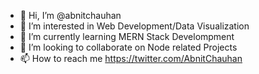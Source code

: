 - 👋 Hi, I’m @abnitchauhan
- 👀 I’m interested in Web Development/Data Visualization
- 🌱 I’m currently learning MERN Stack Develompment
- 💞️ I’m looking to collaborate on Node related Projects
- 📫 How to reach me https://twitter.com/AbnitChauhan

